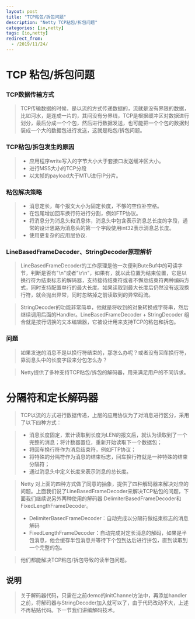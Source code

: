 ```yaml
---
layout: post
title: "TCP粘包/拆包问题"
description: "Netty TCP粘包/拆包问题"
categories: [io,netty]
tags: [io,netty]
redirect_from:
  - /2019/11/24/
---
```

# TCP 粘包/拆包问题
### TCP数据传输方式
> TCP传输数据的时候，是以流的方式传递数据的，流就是没有界限的数据，比如河水，是连成一片的，其间没有分界线，TCP是根据缓冲区对数据进行划分，最后分成一个个包，然后进行数据发送，也可能把一个个包的数据封装成一个大的数据包进行发送，这就是粘包/拆包问题。

### TCP粘包/拆包发生的原因
> * 应用程序write写入的字节大小大于套接口发送缓冲区大小。
> * 进行MSS大小的TCP分段
> * 以太帧的payload大于MTU进行IP分片。

### 粘包解决策略
> * 消息定长，每个报文大小为固定长度，不够的空位补空格。
> * 在包尾增加回车换行符进行分割，例如FTP协议。
> * 将消息分为消息头和消息体，消息头中包含表示消息总长度的字段，通常的设计思路为消息头的第一个字段使用int32表示消息总长度。
> * 使用更复杂的应用层协议.

### LineBasedFrameDecoder、StringDecoder原理解析
> LineBasedFrameDecoder的工作原理是他一次便利ButeBuf中的可读字节，判断是否有"\n"或者"\r\n"，如果有，就以此位置为结束位置，它是以换行符为结束标志的解码器，支持接待结束符或者不懈怠结束符两种编码方式，同时支持配置单行的最大长度。如果读取到最大长度后仍然没有返现换行符，就会抛出异常，同时忽略掉之前读取到的异常码流。

> StringDecoder的功能非常简单，他就是将收到的对象转换成字符串，然后继续调用后面的Handler。LineBasedFrameDecoder + StringDecoder 组合就是按行切换的文本编辑器，它被设计用来支持TCP的粘包和拆包。

### 问题
> 如果发送的消息不是以换行符结束的，那怎么办呢？或者没有回车换行符，靠消息头中的长度字段来分包怎么办？

> Netty提供了多种支持TCP粘包/拆包的解码器，用来满足用户的不同诉求。

# 分隔符和定长解码器

> TCP以流的方式进行数据传递，上层的应用协议为了对消息进行区分，采用了以下四种方式：

> * 消息长度固定，累计读取到长度为LEN的报文后，就认为读取到了一个完整的消息；将计数器置位，重新开始读取下一个数据包；
> * 将回车换行符作为消息结束符，例如FTP协议；
> * 将特殊的分隔符作为消息的结束标志，回车换行符就是一种特殊的结束分隔符；
> * 通过消息头中定义长度来表示消息的总长度。  

> Netty 对上面的四种方式做了同意的抽象，提供了四种解码器来解决对应的问题。上面我们说了LineBasedFrameDecoder来解决TCP粘包的问题，下面我们继续说另外两种使用的解码器:DelimiterBasedFrameDecoder和FixedLengthFrameDecoder。
> * DelimiterBasedFrameDecoder：自动完成以分隔符做结束标志的消息解码
> * FixedLengthFrameDecoder：自动完成对定长消息的解码，如果是半包消息，他会缓存半包消息并等待下个包到达后进行拼包，直到读取到一个完整的包。  

> 他们都能解决TCP粘包/拆包导致的读半包问题。

## 说明
> 关于解码器代码，只需在之前demo的initChannel方法中，再添加handler之前，将解码器与StringDecoder加入就可以了，由于代码改动不大，上述不再粘贴代码。下一节我们讲编解码技术。
